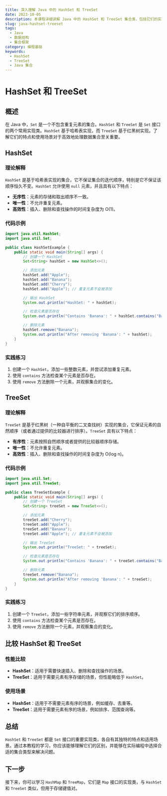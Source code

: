 ```yaml
---
title: 深入理解 Java 中的 HashSet 和 TreeSet
date: 2023-10-05
description: 本课程详细讲解 Java 中的 HashSet 和 TreeSet 集合类，包括它们的实现原理、使用场景及性能对比。
slug: java-hashset-treeset
tags:
  - Java
  - 数据结构
  - 集合框架
category: 编程基础
keywords:
  - HashSet
  - TreeSet
  - Java 集合
---
```


# HashSet 和 TreeSet

## 概述

在 Java 中，`Set` 是一个不包含重复元素的集合。`HashSet` 和 `TreeSet` 是 `Set` 接口的两个常用实现类。`HashSet` 基于哈希表实现，而 `TreeSet` 基于红黑树实现。了解它们的特点和使用场景对于高效地处理数据集合至关重要。

## HashSet

### 理论解释

`HashSet` 是基于哈希表实现的集合，它不保证集合的迭代顺序，特别是它不保证该顺序恒久不变。`HashSet` 允许使用 `null` 元素，并且具有以下特点：

- **无序性**：元素的存储和取出顺序不一致。
- **唯一性**：不允许重复元素。
- **高效性**：插入、删除和查找操作的时间复杂度为 O(1)。

### 代码示例

```java
import java.util.HashSet;
import java.util.Set;

public class HashSetExample {
    public static void main(String[] args) {
        // 创建一个 HashSet
        Set<String> hashSet = new HashSet<>();

        // 添加元素
        hashSet.add("Apple");
        hashSet.add("Banana");
        hashSet.add("Cherry");
        hashSet.add("Apple"); // 重复元素不会被添加

        // 输出 HashSet
        System.out.println("HashSet: " + hashSet);

        // 检查元素是否存在
        System.out.println("Contains 'Banana': " + hashSet.contains("Banana"));

        // 删除元素
        hashSet.remove("Banana");
        System.out.println("After removing 'Banana': " + hashSet);
    }
}
```

### 实践练习

1. 创建一个 `HashSet`，添加一些整数元素，并尝试添加重复元素。
2. 使用 `contains` 方法检查某个元素是否存在。
3. 使用 `remove` 方法删除一个元素，并观察集合的变化。

## TreeSet

### 理论解释

`TreeSet` 是基于红黑树（一种自平衡的二叉查找树）实现的集合，它保证元素的自然顺序（或者通过提供的比较器进行排序）。`TreeSet` 具有以下特点：

- **有序性**：元素按照自然顺序或者提供的比较器顺序存储。
- **唯一性**：不允许重复元素。
- **高效性**：插入、删除和查找操作的时间复杂度为 O(log n)。

### 代码示例

```java
import java.util.Set;
import java.util.TreeSet;

public class TreeSetExample {
    public static void main(String[] args) {
        // 创建一个 TreeSet
        Set<String> treeSet = new TreeSet<>();

        // 添加元素
        treeSet.add("Cherry");
        treeSet.add("Apple");
        treeSet.add("Banana");
        treeSet.add("Apple"); // 重复元素不会被添加

        // 输出 TreeSet
        System.out.println("TreeSet: " + treeSet);

        // 检查元素是否存在
        System.out.println("Contains 'Banana': " + treeSet.contains("Banana"));

        // 删除元素
        treeSet.remove("Banana");
        System.out.println("After removing 'Banana': " + treeSet);
    }
}
```

### 实践练习

1. 创建一个 `TreeSet`，添加一些字符串元素，并观察它们的排序顺序。
2. 使用 `contains` 方法检查某个元素是否存在。
3. 使用 `remove` 方法删除一个元素，并观察集合的变化。

## 比较 HashSet 和 TreeSet

### 性能比较

- **HashSet**：适用于需要快速插入、删除和查找操作的场景。
- **TreeSet**：适用于需要元素有序存储的场景，但性能略低于 `HashSet`。

### 使用场景

- **HashSet**：适用于不需要元素有序的场景，例如缓存、去重等。
- **TreeSet**：适用于需要元素有序的场景，例如排序、范围查询等。

## 总结

`HashSet` 和 `TreeSet` 都是 `Set` 接口的重要实现类，各自有其独特的特点和适用场景。通过本教程的学习，你应该能够理解它们的区别，并能够在实际编程中选择合适的集合类型来解决问题。

## 下一步

接下来，你可以学习 `HashMap` 和 `TreeMap`，它们是 `Map` 接口的实现类，与 `HashSet` 和 `TreeSet` 类似，但用于存储键值对。